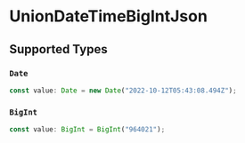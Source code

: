 # UnionDateTimeBigIntJson


## Supported Types

### `Date`

```typescript
const value: Date = new Date("2022-10-12T05:43:08.494Z");
```

### `BigInt`

```typescript
const value: BigInt = BigInt("964021");
```

